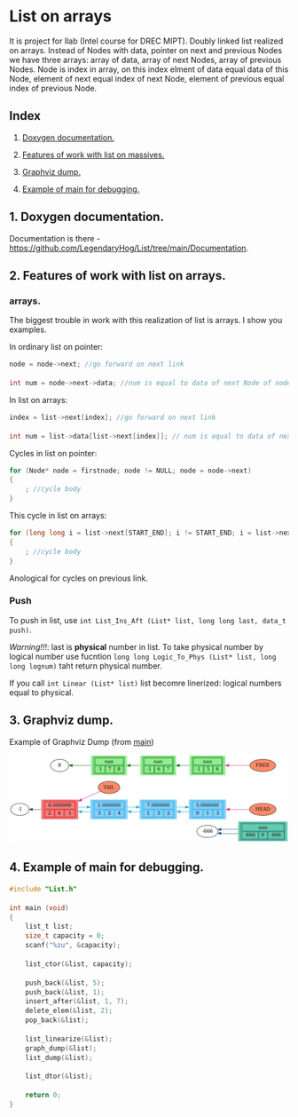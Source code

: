 # List on arrays
It is project for Ilab (Intel course for DREC MIPT). Doubly linked list realized on arrays. Instead of Nodes with data, pointer on next and previous Nodes we have three arrays: array of data, array of next Nodes, array of previous Nodes. Node is index in array, on this index elment of data equal data of this Node, element of next equal index of next Node, element of previous equal index of previous Node.

## Index
1. [Doxygen documentation.](#1-doxygen-documentation)

2. [Features of work with list on massives.](#2-features-of-work-with-list-on-massives)
3. [Graphviz dump.](#3-graphviz-dump)
4. [Example of main for debugging.](#4-example-of-main-for-debugging)

## 1. Doxygen documentation.
Documentation is there - https://github.com/LegendaryHog/List/tree/main/Documentation.

## 2. Features of work with list on arrays.

### arrays.
The biggest trouble in work with this realization of list is arrays. I show you examples.

In ordinary list on pointer:

```c    
node = node->next; //go forward on next link

int num = node->next->data; //num is equal to data of next Node of node 
```

In list on arrays:
```c
index = list->next[index]; //go forward on next link

int num = list->data[list->next[index]]; // num is equal to data of next Node of index
```
Cycles in list on pointer:
```c
for (Node* node = firstnode; node != NULL; node = node->next)
{
    ; //cycle body
}
```

This cycle in list on arrays:
```c
for (long long i = list->next[START_END]; i != START_END; i = list->next[i])
{
    ; //cycle body
}
```

Anological for cycles on previous link.

### Push

To push in list, use `int List_Ins_Aft (List* list, long long last, data_t push)`.

*Warning!!!*: last is **physical** number in list. To take physical number by logical number use fucntion `long long Logic_To_Phys (List* list, long long lognum)` taht return physical number.

If you call `int Linear (List* list)` list becomre linerized: logical numbers equal to physical.

## 3. Graphviz dump.

Example of Graphviz Dump (from [main](#4-example-of-main-for-debugging))

![Example of Graphviz Dump (from [main](#4-example-of-main-for-debugging))](https://github.com/Agustangel/List/blob/master/graph_log.jpeg "a title")

## 4. Example of main for debugging.

```c
#include "List.h"

int main (void)
{
    list_t list;
    size_t capacity = 0;
    scanf("%zu", &capacity);

    list_ctor(&list, capacity);

    push_back(&list, 5);
    push_back(&list, 1);
    insert_after(&list, 1, 7);
    delete_elem(&list, 2);
    pop_back(&list);
    
    list_linearize(&list);
    graph_dump(&list);
    list_dump(&list);
    
    list_dtor(&list);

    return 0;
}
```
